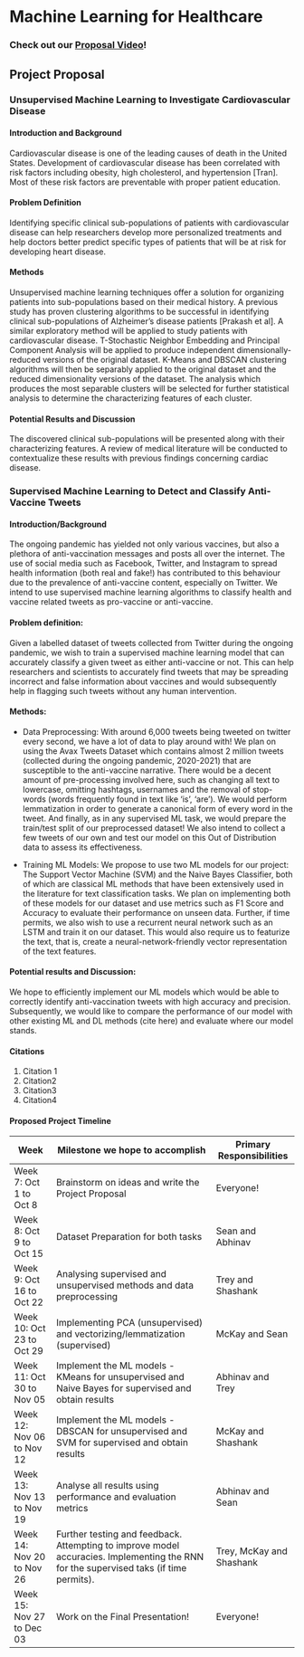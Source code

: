 # Machine Learning for Healthcare

### Check out our [Proposal Video]()! 

## Project Proposal 

### Unsupervised Machine Learning to Investigate Cardiovascular Disease

#### Introduction and Background
Cardiovascular disease is one of the leading causes of death in the United States. Development of cardiovascular disease has been correlated with risk factors including obesity, high cholesterol, and hypertension [Tran]. Most of these risk factors are preventable with proper patient education.

#### Problem Definition
Identifying specific clinical sub-populations of patients with cardiovascular disease can help researchers develop more personalized treatments and help doctors better predict specific types of patients that will be at risk for developing heart disease.

#### Methods
Unsupervised machine learning techniques offer a solution for organizing patients into sub-populations based on their medical history. A previous study has proven clustering algorithms to be successful in identifying clinical sub-populations of Alzheimer’s disease patients [Prakash et al]. A similar exploratory method will be applied to study patients with cardiovascular disease. T-Stochastic Neighbor Embedding and Principal Component Analysis will be applied to produce independent dimensionally-reduced versions of the original dataset. K-Means and DBSCAN clustering algorithms will then be separably applied to the original dataset and the reduced dimensionality versions of the dataset. The analysis which produces the most separable clusters will be selected for further statistical analysis to determine the characterizing features of each cluster.

#### Potential Results and Discussion
The discovered clinical sub-populations will be presented along with their characterizing features. A review of medical literature will be conducted to contextualize these results with previous findings concerning cardiac disease.

### Supervised Machine Learning to Detect and Classify Anti-Vaccine Tweets 

#### Introduction/Background
The ongoing pandemic has yielded not only various vaccines, but also a plethora of anti-vaccination messages and posts all over the internet. The use of social media such as Facebook, Twitter, and Instagram to spread health information (both real and fake!) has contributed to this behaviour due to the prevalence of anti-vaccine content, especially on Twitter. We intend to  use supervised machine learning algorithms to classify health and vaccine related tweets as pro-vaccine or anti-vaccine. 

#### Problem definition: 
Given a labelled dataset of tweets collected from Twitter during the ongoing pandemic, we wish to train a supervised machine learning model that can accurately classify a given tweet as either anti-vaccine or not. This can help researchers and scientists to accurately find tweets that may be spreading incorrect and false information about vaccines and would subsequently help in flagging such tweets without any human intervention. 

#### Methods:
- Data Preprocessing: With around 6,000 tweets being tweeted on twitter every second, we have a lot of data to play around with! We plan on using the Avax Tweets Dataset which contains almost 2 million tweets (collected during the ongoing pandemic, 2020-2021) that are susceptible to the anti-vaccine narrative. There would be a decent amount of pre-processing involved here, such as changing all text to lowercase, omitting hashtags, usernames and the removal of stop-words (words frequently found in text like ‘is’, ‘are’). We would perform lemmatization in order to generate a canonical form of every word in the tweet. And finally, as in any supervised ML task, we would prepare the train/test split of our preprocessed dataset! We also intend to collect a few tweets of our own and test our model on this Out of Distribution data to assess its effectiveness. 

- Training ML Models: We propose to use two ML models for our project: The Support Vector Machine (SVM) and the Naive Bayes Classifier, both of which are classical ML methods that have been extensively used in the literature for text classification tasks. We plan on implementing both of these models for our dataset and use metrics such as F1 Score and Accuracy to evaluate their performance on unseen data. Further, if time permits, we also wish to use a recurrent neural network such as an LSTM and train it on our dataset. This would also require us to featurize the text, that is, create a neural-network-friendly vector representation of the text features. 

#### Potential results and Discussion: 
We hope to efficiently implement our ML models which would be able to correctly identify anti-vaccination tweets with high accuracy and precision. Subsequently, we would like to compare the performance of our model with other existing ML and DL methods (cite here) and evaluate where our model stands. 

#### Citations
1. Citation 1
2. Citation2
3. Citation3
4. Citation4

#### Proposed Project Timeline

| Week                      | Milestone we hope to accomplish                          | Primary Responsibilities |
| ------------------------- | -------------------------------------------------------- | -------------------------|
| Week 7: Oct 1 to Oct 8    | Brainstorm on ideas and write the Project Proposal       | Everyone!                |
| Week 8: Oct 9 to Oct 15   | Dataset Preparation for both tasks                       | Sean and Abhinav
| Week 9: Oct 16 to Oct 22  | Analysing supervised and unsupervised methods and data preprocessing | Trey and Shashank 
| Week 10: Oct 23 to Oct 29 | Implementing PCA (unsupervised) and vectorizing/lemmatization (supervised) | McKay and Sean
| Week 11: Oct 30 to Nov 05 | Implement the ML models - KMeans for unsupervised and Naive Bayes for supervised and obtain results | Abhinav and Trey
| Week 12: Nov 06 to Nov 12 | Implement the ML models - DBSCAN for unsupervised and SVM for supervised and obtain results | McKay and Shashank
| Week 13: Nov 13 to Nov 19 | Analyse all results using performance and evaluation metrics | Abhinav and Sean
| Week 14: Nov 20 to Nov 26 | Further testing and feedback. Attempting to improve model accuracies. Implementing the RNN for the supervised taks (if time permits). | Trey, McKay and Shashank
| Week 15: Nov 27 to Dec 03 | Work on the Final Presentation! | Everyone!








